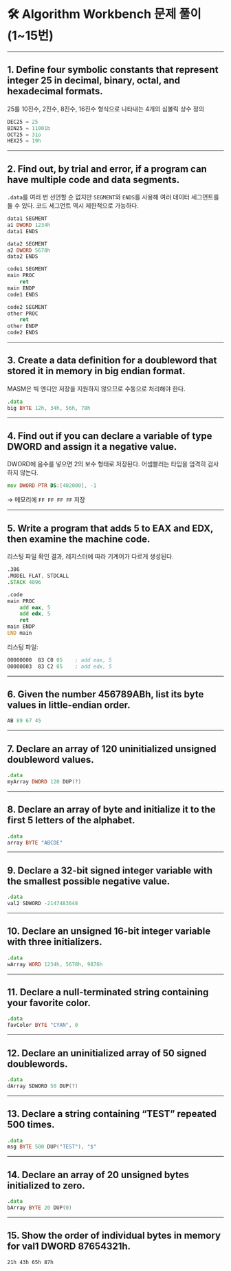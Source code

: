 # 🛠️ Algorithm Workbench 문제 풀이 (1~15번)

---

## 1. Define four symbolic constants that represent integer 25 in decimal, binary, octal, and hexadecimal formats.  
25를 10진수, 2진수, 8진수, 16진수 형식으로 나타내는 4개의 심볼릭 상수 정의  

```asm
DEC25 = 25  
BIN25 = 11001b  
OCT25 = 31o  
HEX25 = 19h  
```

---

## 2. Find out, by trial and error, if a program can have multiple code and data segments.  
`.data`를 여러 번 선언할 순 없지만 `SEGMENT`와 `ENDS`를 사용해 여러 데이터 세그먼트를 둘 수 있다. 코드 세그먼트 역시 제한적으로 가능하다.  

```asm
data1 SEGMENT
a1 DWORD 1234h
data1 ENDS

data2 SEGMENT
a2 DWORD 5678h
data2 ENDS

code1 SEGMENT
main PROC
    ret
main ENDP
code1 ENDS

code2 SEGMENT
other PROC
    ret
other ENDP
code2 ENDS
```

---

## 3. Create a data definition for a doubleword that stored it in memory in big endian format.  
MASM은 빅 엔디안 저장을 지원하지 않으므로 수동으로 처리해야 한다.  

```asm
.data
big BYTE 12h, 34h, 56h, 78h
```

---

## 4. Find out if you can declare a variable of type DWORD and assign it a negative value.  
DWORD에 음수를 넣으면 2의 보수 형태로 저장된다. 어셈블러는 타입을 엄격히 검사하지 않는다.  

```asm
mov DWORD PTR DS:[402000], -1
```

→ 메모리에 `FF FF FF FF` 저장

---

## 5. Write a program that adds 5 to EAX and EDX, then examine the machine code.  
리스팅 파일 확인 결과, 레지스터에 따라 기계어가 다르게 생성된다.  

```asm
.386
.MODEL FLAT, STDCALL
.STACK 4096

.code
main PROC
    add eax, 5  
    add edx, 5  
    ret
main ENDP
END main
```

리스팅 파일:  

```asm
00000000  83 C0 05    ; add eax, 5  
00000003  83 C2 05    ; add edx, 5
```

---

## 6. Given the number 456789ABh, list its byte values in little-endian order.  
```asm
AB 89 67 45
```

---

## 7. Declare an array of 120 uninitialized unsigned doubleword values.  
```asm
.data
myArray DWORD 120 DUP(?)
```

---

## 8. Declare an array of byte and initialize it to the first 5 letters of the alphabet.  
```asm
.data
array BYTE "ABCDE"
```

---

## 9. Declare a 32-bit signed integer variable with the smallest possible negative value.  
```asm
.data
val2 SDWORD -2147483648
```

---

## 10. Declare an unsigned 16-bit integer variable with three initializers.  
```asm
.data
wArray WORD 1234h, 5678h, 9876h
```

---

## 11. Declare a null-terminated string containing your favorite color.  
```asm
.data
favColor BYTE "CYAN", 0
```

---

## 12. Declare an uninitialized array of 50 signed doublewords.  
```asm
.data
dArray SDWORD 50 DUP(?)
```

---

## 13. Declare a string containing “TEST” repeated 500 times.  
```asm
.data
msg BYTE 500 DUP("TEST"), "$"
```

---

## 14. Declare an array of 20 unsigned bytes initialized to zero.  
```asm
.data
bArray BYTE 20 DUP(0)
```

---

## 15. Show the order of individual bytes in memory for val1 DWORD 87654321h.  
```asm
21h 43h 65h 87h
```
